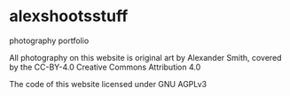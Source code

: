 # alexshootsstuff
photography portfolio

All photography on this website is original art by Alexander Smith, 
covered by the CC-BY-4.0 Creative Commons Attribution 4.0

The code of this website licensed under GNU AGPLv3
